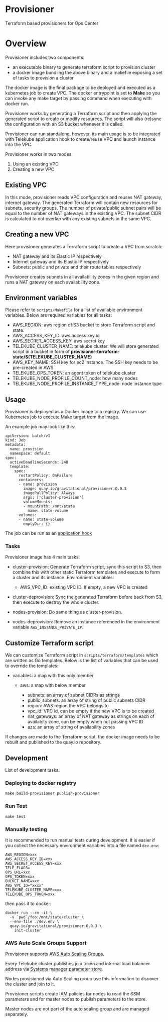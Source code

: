 # Provisioner

Terraform based provisioners for Ops Center

# Overview

Provisioner includes two components:

- an executable binary to generate terraform script
  to provision cluster
- a docker image bundling the above binary and a makefile exposing a set
  of tasks to provision a cluster

The docker image is the final package to be deployed and executed as a
kubernetes job to create VPC. The docker entrypoint is set to **Make**
so you can invoke any make target by passing command when executing with
docker run.

Provisioner works by generating a Terraform script and then applying the
generated script to create or modify resources.
The script will also (re)sync the configuration with an S3 bucket
whenever it is called.

Provisioner can run standalone, however, its main usage is to be
integrated with Telekube application hook to create/reuse VPC and launch
instance into the VPC.

Provisioner works in two modes:

1. Using an existing VPC
2. Creating a new VPC

## Existing VPC

In this mode, provisioner reads VPC configuration and reuses NAT gateway,
internet gateway. The generated Terraform will contain new resources for
subnets, security groups. The number of private/public subnet pairs will be
equal to the number of NAT gateways in the existing VPC. The subnet CIDR is
calculated to not overlap with any existing subnets in the same VPC.

## Creating a new VPC

Here provisioner generates a Terraform script to create a VPC from scratch:

  - NAT gateway and its Elastic IP respectively
  - Internet gateway and its Elastic IP respectively
  - Subnets: public and private and their route tables respectively

Provisioner creates subnets in all availability zones in the given region and
runs a NAT gateway on each availability zone.

## Environment variables

Please refer to `scripts/Makefile` for a list of available environment variables.
Below are required variables for all tasks:

* AWS_REGION: aws region of S3 bucket to store Terraform script and
  state.
* AWS_ACCESS_KEY_ID: aws access key id
* AWS_SECRET_ACCESS_KEY: aws secret key
* TELEKUBE_CLUSTER_NAME: telekube cluster. We will store generated
  script in a bucket in form of **provisioner-terraform-state/$(TELEKUBE_CLUSTER_NAME)**
* AWS_KEY_NAME: SSH key for ec2 instance. The SSH key needs to be
  pre-created in AWS
* TELEKUBE_OPS_TOKEN: an agent token of telekube cluster
* TELEKUBE_NODE_PROFILE_COUNT_node: how many nodes
* TELEKUBE_NODE_PROFILE_INSTANCE_TYPE_node: node instance type

## Usage

Provisioner is deployed as a Docker image to a registry. We can
use Kubernetes job to execute Make target from the image.

An example job may look like this:

```
apiVersion: batch/v1
kind: Job
metadata:
  name: provision
  namespace: default
spec:
  activeDeadlineSeconds: 240
  template:
    spec:
      restartPolicy: OnFailure
      containers:
      - name: provision
        image: quay.io/gravitational/provisioner:0.0.3
        imagePullPolicy: Always
        args: ['cluster-provision']
        volumeMounts:
        - mountPath: /mnt/state
          name: state-volume
      volumes:
      - name: state-volume
        emptyDir: {}
```

The job can be run as an [application
hook](http://gravitational.com/docs/pack/#application-hooks)

### Tasks

Provisioner image has 4 main tasks:

* cluster-provision: Generate Terraform script, sync this script to S3, then
	combine this with other static Terraform templates and execute to form a cluster
  and its instance. Environment variables:

    * AWS_VPC_ID: existing VPC ID. If empty, a new VPC is created

* cluster-deprovision: Sync the generated Terraform before back from S3,
  then execute to destroy the whole cluster.
* nodes-provision: Do same thing as cluster-provision.
* nodes-deprovision: Remove an instance referenced in the environment
  variable `AWS_INSTANCE_PRIVATE_IP`.

## Customize Terraform script

We can customize Terraform script in `scripts/terraform/templates` which
are written as Go templates. Below is the list of variables that can be
used to override the templates:

* variables: a map with this only member

  * aws: a map with below member

    * subnets: an array of subnet CIDRs as strings
    * public_subnets: an array of string of public subnets CIDR
    * region: AWS region the VPC belongs to
    * vpc_id: VPC id, can be empty  if the new VPC is to be created
    * nat_gateways: an array of NAT gateway as strings on each of
      availabity zone, can be empty when not passing VPC ID
    * azs: an array of string of availability zones

If changes are made to the Terraform script, the docker image needs to
be rebuilt and published to the quay.io repository.

## Development

List of development tasks.

### Deploying to docker registry

```
make build-provisioner publish-provisioner
```

### Run Test

```
make test
```

### Manually testing

It is recommended to run manual tests during development. It is easier
if you collect the necessary environment variables into a file named
`dev.env`:

```
AWS_REGION=xxx
AWS_ACCESS_KEY_ID=xxx
AWS_SECRET_ACCESS_KEY=xxx
TELE_FLAGS=
OPS_URL=xxx
OPS_TOKEN=xxx
BUCKET_NAME=xxx
AWS_VPC_ID="xxxx"
TELEKUBE_CLUSTER_NAME=xxx
TELEKUBE_OPS_TOKEN=xxx
```

then pass it to docker:

```
docker run --rm -it \
  -v `pwd`/foo:/mnt/state/cluster \
  --env-file ./dev.env \
  quay.io/gravitational/provisioner:0.0.3 \
    init-cluster
```


### AWS Auto Scale Groups Support

Provisioner supports [AWS Auto Scaling Groups](http://docs.aws.amazon.com/autoscaling/latest/userguide/AutoScalingGroup.html).

Every Telekube cluster publishes join token and internal load balancer address via [Systems manager parameter store](http://docs.aws.amazon.com/systems-manager/latest/userguide/systems-manager-paramstore.html).

Nodes provisioned via Auto Scaling group use this information to discover the cluster and join to it.

Provisioner scripts create IAM policies for nodes to read the SSM parameters and for master nodes to publish parameters to the store.

Master nodes are not part of the auto scaling group and are managed separately.
